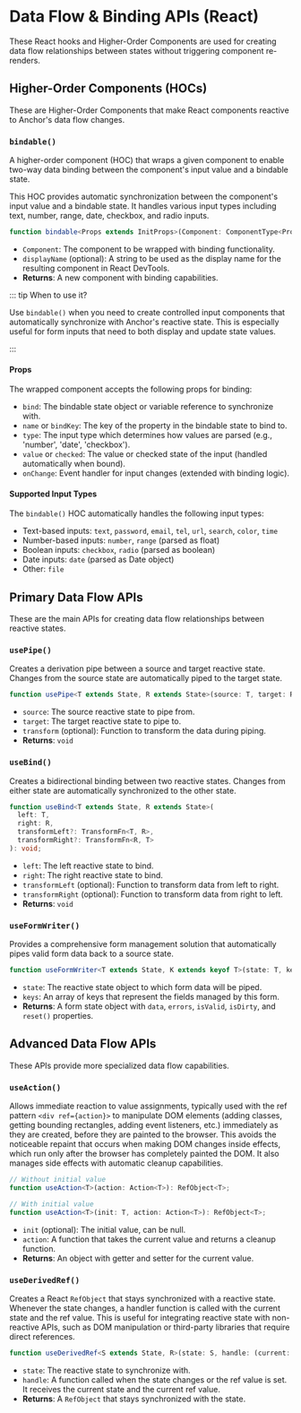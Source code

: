# Data Flow & Binding APIs (React)

These React hooks and Higher-Order Components are used for creating data flow relationships between states without triggering component re-renders.

## Higher-Order Components (HOCs)

These are Higher-Order Components that make React components reactive to Anchor's data flow changes.

### `bindable()`

A higher-order component (HOC) that wraps a given component to enable two-way data binding between the component's input value and a bindable state.

This HOC provides automatic synchronization between the component's input value and a bindable state. It handles various input types including text, number, range, date, checkbox, and radio inputs.

```typescript
function bindable<Props extends InitProps>(Component: ComponentType<Props>, displayName?: string): InputBinding<Props>;
```

- `Component`: The component to be wrapped with binding functionality.
- `displayName` (optional): A string to be used as the display name for the resulting component in React DevTools.
- **Returns**: A new component with binding capabilities.

::: tip When to use it?

Use `bindable()` when you need to create controlled input components that automatically synchronize with Anchor's reactive state. This is especially useful for form inputs that need to both display and update state values.

:::

#### Props

The wrapped component accepts the following props for binding:

- `bind`: The bindable state object or variable reference to synchronize with.
- `name` or `bindKey`: The key of the property in the bindable state to bind to.
- `type`: The input type which determines how values are parsed (e.g., 'number', 'date', 'checkbox').
- `value` or `checked`: The value or checked state of the input (handled automatically when bound).
- `onChange`: Event handler for input changes (extended with binding logic).

#### Supported Input Types

The `bindable()` HOC automatically handles the following input types:

- Text-based inputs: `text`, `password`, `email`, `tel`, `url`, `search`, `color`, `time`
- Number-based inputs: `number`, `range` (parsed as float)
- Boolean inputs: `checkbox`, `radio` (parsed as boolean)
- Date inputs: `date` (parsed as Date object)
- Other: `file`

## Primary Data Flow APIs

These are the main APIs for creating data flow relationships between reactive states.

### `usePipe()`

Creates a derivation pipe between a source and target reactive state. Changes from the source state are automatically piped to the target state.

```typescript
function usePipe<T extends State, R extends State>(source: T, target: R, transform?: TransformFn<T, R>): void;
```

- `source`: The source reactive state to pipe from.
- `target`: The target reactive state to pipe to.
- `transform` (optional): Function to transform the data during piping.
- **Returns**: `void`

### `useBind()`

Creates a bidirectional binding between two reactive states. Changes from either state are automatically synchronized to the other state.

```typescript
function useBind<T extends State, R extends State>(
  left: T,
  right: R,
  transformLeft?: TransformFn<T, R>,
  transformRight?: TransformFn<R, T>
): void;
```

- `left`: The left reactive state to bind.
- `right`: The right reactive state to bind.
- `transformLeft` (optional): Function to transform data from left to right.
- `transformRight` (optional): Function to transform data from right to left.
- **Returns**: `void`

### `useFormWriter()`

Provides a comprehensive form management solution that automatically pipes valid form data back to a source state.

```typescript
function useFormWriter<T extends State, K extends keyof T>(state: T, keys: K[]): FormState<T, K>;
```

- `state`: The reactive state object to which form data will be piped.
- `keys`: An array of keys that represent the fields managed by this form.
- **Returns**: A form state object with `data`, `errors`, `isValid`, `isDirty`, and `reset()` properties.

## Advanced Data Flow APIs

These APIs provide more specialized data flow capabilities.

### `useAction()`

Allows immediate reaction to value assignments, typically used with the ref pattern `<div ref={action}>` to manipulate DOM elements (adding classes, getting bounding rectangles, adding event listeners, etc.) immediately as they are created, before they are painted to the browser. This avoids the noticeable repaint that occurs when making DOM changes inside effects, which run only after the browser has completely painted the DOM. It also manages side effects with automatic cleanup capabilities.

```typescript
// Without initial value
function useAction<T>(action: Action<T>): RefObject<T>;

// With initial value
function useAction<T>(init: T, action: Action<T>): RefObject<T>;
```

- `init` (optional): The initial value, can be null.
- `action`: A function that takes the current value and returns a cleanup function.
- **Returns**: An object with getter and setter for the current value.

### `useDerivedRef()`

Creates a React `RefObject` that stays synchronized with a reactive state. Whenever the state changes, a handler function is called with the current state and the ref value. This is useful for integrating reactive state with non-reactive APIs, such as DOM manipulation or third-party libraries that require direct references.

```typescript
function useDerivedRef<S extends State, R>(state: S, handle: (current: S, ref: R | null) => void): RefObject<R | null>;
```

- `state`: The reactive state to synchronize with.
- `handle`: A function called when the state changes or the ref value is set. It receives the current state and the current ref value.
- **Returns**: A `RefObject` that stays synchronized with the state.
